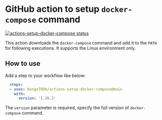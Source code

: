 # GitHub action to setup `docker-compose` command

<a href="https://github.com/KengoTODA/actions-setup-docker-compose/actions"><img alt="actions-setup-docker-compose status" src="https://github.com/KengoTODA/actions-setup-docker-compose/workflows/build-test/badge.svg"></a>

This action downloads the `docker-compose` command and add it to the `PATH` for following executions. It supports the Linux environment only.

## How to use  

Add a step to your workflow like below:

```yml
  steps:
  - uses: KengoTODA/actions-setup-docker-compose@main
    with:
      version: '1.26.2'
```

The `version` parameter is required, specify the full version of `docker-compose` command.
